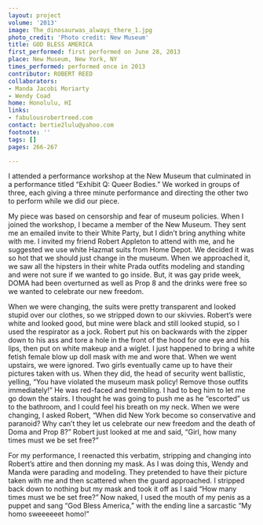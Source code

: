 ```yaml
---
layout: project
volume: '2013'
image: The_dinosaurwas_always_there_1.jpg
photo_credit: 'Photo credit: New Museum'
title: GOD BLESS AMERICA
first_performed: first performed on June 28, 2013
place: New Museum, New York, NY
times_performed: performed once in 2013
contributor: ROBERT REED
collaborators:
- Manda Jacobi Moriarty
- Wendy Coad
home: Honolulu, HI
links:
- fabulousrobertreed.com
contact: bertie2lulu@yahoo.com
footnote: ''
tags: []
pages: 266-267

---
```


I attended a performance workshop at the New Museum that culminated in a performance titled “Exhibit Q: Queer Bodies.” We worked in groups of three, each giving a three minute performance and directing the other two to perform while we did our piece.

My piece was based on censorship and fear of museum policies. When I joined the workshop, I became a member of the New Museum. They sent me an emailed invite to their White Party, but I didn’t bring anything white with me. I invited my friend Robert Appleton to attend with me, and he suggested we use white Hazmat suits from Home Depot. We decided it was so hot that we should just change in the museum. When we approached it, we saw all the hipsters in their white Prada outfits modeling and standing and were not sure if we wanted to go inside. But, it was gay pride week, DOMA had been overturned as well as Prop 8 and the drinks were free so we wanted to celebrate our new freedom.

When we were changing, the suits were pretty transparent and looked stupid over our clothes, so we stripped down to our skivvies. Robert’s were white and looked good, but mine were black and still looked stupid, so I used the respirator as a jock. Robert put his on backwards with the zipper down to his ass and tore a hole in the front of the hood for one eye and his lips, then put on white makeup and a wiglet. I just happened to bring a white fetish female blow up doll mask with me and wore that. When we went upstairs, we were ignored. Two girls eventually came up to have their pictures taken with us. When they did, the head of security went ballistic, yelling, “You have violated the museum mask policy! Remove those outfits immediately!” He was red-faced and trembling. I had to beg him to let me go down the stairs. I thought he was going to push me as he “escorted” us to the bathroom, and I could feel his breath on my neck. When we were changing, I asked Robert, “When did New York become so conservative and paranoid? Why can’t they let us celebrate our new freedom and the death of Doma and Prop 8?” Robert just looked at me and said, “Girl, how many times must we be set free?”

For my performance, I reenacted this verbatim, stripping and changing into Robert’s attire and then donning my mask. As I was doing this, Wendy and Manda were parading and modeling. They pretended to have their picture taken with me and then scattered when the guard approached. I stripped back down to nothing but my mask and took it off as I said “How many times must we be set free?” Now naked, I used the mouth of my penis as a puppet and sang “God Bless America,” with the ending line a sarcastic “My homo sweeeeeet homo!”
